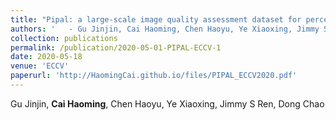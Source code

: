 ```yaml
---
title: "Pipal: a large-scale image quality assessment dataset for perceptual image restoration"
authors: '   - Gu Jinjin, Cai Haoming, Chen Haoyu, Ye Xiaoxing, Jimmy S Ren, Dong Chao'
collection: publications
permalink: /publication/2020-05-01-PIPAL-ECCV-1
date: 2020-05-18
venue: 'ECCV'
paperurl: 'http://HaomingCai.github.io/files/PIPAL_ECCV2020.pdf'
---
```


Gu Jinjin, **Cai Haoming**, Chen Haoyu, Ye Xiaoxing, Jimmy S Ren, Dong Chao